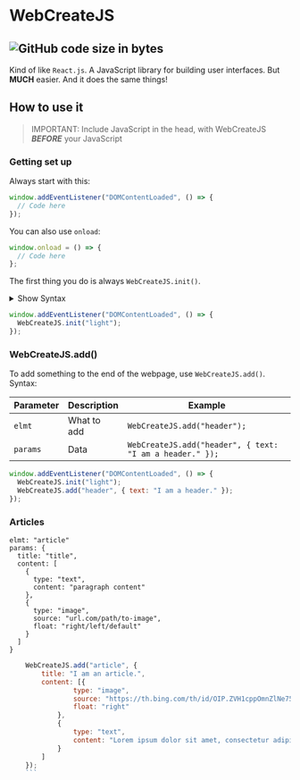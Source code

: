 # WebCreateJS
![GitHub code size in bytes](https://img.shields.io/github/languages/code-size/BeepBot99/WebCreateJS?color=skyblue&label=size&logo=github&logoColor=lightgreen&style=for-the-badge)  
---
Kind of like `React.js`.
A JavaScript library for building user interfaces.
But **MUCH** easier.
And it does the same things!

## How to use it  

>IMPORTANT: Include JavaScript in the head, with WebCreateJS **_BEFORE_** your JavaScript

### Getting set up
Always start with this:
```javascript
window.addEventListener("DOMContentLoaded", () => {
  // Code here
});
```
You can also use `onload`:
```javascript
window.onload = () => {
  // Code here
};
```
The first thing you do is always `WebCreateJS.init()`.
<details>
  <summary>Show Syntax</summary>
  <table>
    <thead>
      <tr>
        <th>Parameter</th>
        <th>Description</th>
        <th>Example</th>
      </tr>
    </thead>
    <tbody>
      <tr>
        <td>colorScheme</td>
        <td>Color Scheme for webpage. Accepts <code>"light"</code>, <code>"dark"</code>, and objects with <code>bgMain</code>, <code>bgOther</code>, <code>txtMain</code>, <code>txtOther</code>, <code>accent1</code>, <code>accent2</code>, <code>accent3</code>, <code>accent4</code>, <code>accent5</code>, <code>accent6</code>, <code>lnk</code>, <code>lnkHover</code>, <code>lnkActive</code>, and <code>lnkClicked</code> as css colors.</td>
        <td><code>WebCreateJS.init("light");</code></td>
      </tr>
    </tbody>
  </table>
</details>  


```javascript
window.addEventListener("DOMContentLoaded", () => {
  WebCreateJS.init("light");
});
```

### WebCreateJS.add()  
To add something to the end of the webpage, use `WebCreateJS.add()`.  
Syntax:  
<table>
<thead>
<tr>
<th>Parameter</th>
<th>Description</th>
<th>Example</th>
</tr>
</thead>
<tbody>
<tr>
<td><code>elmt</code></td>
<td>What to add</td>
<td><code>WebCreateJS.add(&quot;header&quot;);</code></td>
</tr>
<tr>
<td><code>params</code></td>
<td>Data</td>
<td><code>WebCreateJS.add(&quot;header&quot;, { text: &quot;I am a header.&quot; });</code></td>
</tr>
</tbody>
</table>


```javascript
window.addEventListener("DOMContentLoaded", () => {
  WebCreateJS.init("light");
  WebCreateJS.add("header", { text: "I am a header." });
});
```
### Articles
```
elmt: "article"
params: {
  title: "title",
  content: [
    {
      type: "text",
      content: "paragraph content"
    },
    {
      type: "image",
      source: "url.com/path/to-image",
      float: "right/left/default"
    }
  ]
}
```
```javascript
    WebCreateJS.add("article", {
        title: "I am an article.",
        content: [{
                type: "image",
                source: "https://th.bing.com/th/id/OIP.ZVH1cppOmnZlNe75vjgNagHaEI?pid=Api&rs=1",
                float: "right"
            },
            {
                type: "text",
                content: "Lorem ipsum dolor sit amet, consectetur adipiscing elit. Sed molestie sem sit amet justo mollis maximus. Proin vitae euismod nisi. In accumsan odio vitae aliquam elementum. Sed volutpat metus mauris. Cras tortor nulla, malesuada ut pulvinar vel, fermentum ac metus. Sed ligula tellus, tempus in ornare eu, consectetur vel felis. Duis sollicitudin massa non ipsum iaculis ultrices. Aliquam vitae arcu ullamcorper, cursus lectus ac, auctor purus. Mauris aliquam convallis elementum.Integer venenatis vitae ex vel dignissim. Cras sit amet tortor eget odio cursus egestas vitae at sapien. Sed condimentum felis vitae nisl cursus vulputate. Mauris suscipit in dolor nec posuere. Donec vel efficitur mauris, vel euismod nisi. Sed ac ipsum congue, vulputate leo et, lobortis orci. Curabitur tortor urna, porttitor vel ligula eget, fringilla rhoncus lorem. Aenean eget iaculis neque.\nInteger venenatis vitae ex vel dignissim. Cras sit amet tortor eget odio cursus egestas vitae at sapien. Sed condimentum felis vitae nisl cursus vulputate. Mauris suscipit in dolor nec posuere. Donec vel efficitur mauris, vel euismod nisi. Sed ac ipsum congue, vulputate leo et, lobortis orci. Curabitur tortor urna, porttitor vel ligula eget, fringilla rhoncus lorem. Aenean eget iaculis neque. Nulla venenatis ante et mi sagittis, ut pretium lorem laoreet. Nulla facilisi. Suspendisse ultrices ac libero in dignissim. Vivamus a ligula imperdiet, facilisis ex at, pulvinar libero. Cras ultrices ante vitae porta suscipit.Hello There Again! Lorem ipsum dolor sit amet, consectetur adipiscing elit. Sed molestie sem sit amet justo mollis maximus. Proin vitae euismod nisi. In accumsan odio vitae aliquam elementum. Sed volutpat metus mauris. Cras tortor nulla, malesuada ut pulvinar vel, fermentum ac metus. Sed ligula tellus, tempus in ornare eu, consectetur vel felis. Duis sollicitudin massa non ipsum iaculis ultrices. Aliquam vitae arcu ullamcorper, cursus lectus ac, auctor purus. Mauris aliquam convallis elementum.Integer venenatis vitae ex vel dignissim. Cras sit amet tortor eget odio cursus egestas vitae at sapien. Sed condimentum felis vitae nisl cursus vulputate. Mauris suscipit in dolor nec posuere. Donec vel efficitur mauris, vel euismod nisi. Sed ac ipsum congue, vulputate leo et, lobortis orci. Curabitur tortor urna, porttitor vel ligula eget, fringilla rhoncus lorem. Aenean eget iaculis neque. Integer venenatis vitae ex vel dignissim. Cras sit amet tortor eget odio cursus egestas vitae at sapien. Sed condimentum felis vitae nisl cursus vulputate. Mauris suscipit in dolor nec posuere. Donec vel efficitur mauris, vel euismod nisi. Sed ac ipsum congue, vulputate leo et, lobortis orci. Curabitur tortor urna, porttitor vel ligula eget, fringilla rhoncus lorem. Aenean eget iaculis neque. Nulla venenatis ante et mi sagittis, ut pretium lorem laoreet. Nulla facilisi. Suspendisse ultrices ac libero in dignissim. Vivamus a ligula imperdiet, facilisis ex at, pulvinar libero. Cras ultrices ante vitae porta suscipit."
            }
        ]
    });
    ```
